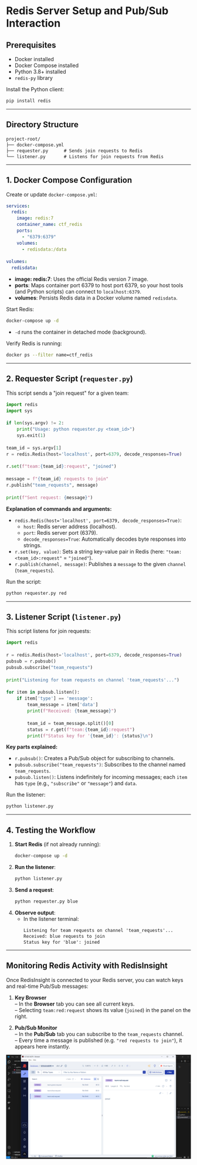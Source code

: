 # Redis Server Setup and Pub/Sub Interaction

## Prerequisites

- Docker installed  
- Docker Compose installed  
- Python 3.8+ installed  
- `redis-py` library  

Install the Python client:

```bash
pip install redis
```

---

## Directory Structure

```
project-root/
├── docker-compose.yml
├── requester.py      # Sends join requests to Redis
└── listener.py       # Listens for join requests from Redis
```

---

## 1. Docker Compose Configuration

Create or update `docker-compose.yml`:

```yaml
services:
  redis:
    image: redis:7
    container_name: ctf_redis
    ports:
      - "6379:6379"
    volumes:
      - redisdata:/data

volumes:
  redisdata:
```

- **image: redis:7**: Uses the official Redis version 7 image.  
- **ports**: Maps container port 6379 to host port 6379, so your host tools (and Python scripts) can connect to `localhost:6379`.  
- **volumes**: Persists Redis data in a Docker volume named `redisdata`.

Start Redis:

```bash
docker-compose up -d
```

- `-d` runs the container in detached mode (background).

Verify Redis is running:

```bash
docker ps --filter name=ctf_redis
```

---

## 2. Requester Script (`requester.py`)

This script sends a "join request" for a given team:

```python
import redis
import sys

if len(sys.argv) != 2:
    print("Usage: python requester.py <team_id>")
    sys.exit(1)

team_id = sys.argv[1]
r = redis.Redis(host='localhost', port=6379, decode_responses=True)

r.set(f"team:{team_id}:request", "joined")

message = f"{team_id} requests to join"
r.publish("team_requests", message)

print(f"Sent request: {message}")

```

**Explanation of commands and arguments:**

- `redis.Redis(host='localhost', port=6379, decode_responses=True)`:  
  - `host`: Redis server address (localhost).  
  - `port`: Redis server port (6379).  
  - `decode_responses=True`: Automatically decodes byte responses into strings.  
- `r.set(key, value)`: Sets a string key-value pair in Redis (here: `"team:<team_id>:request"` = `"joined"`).  
- `r.publish(channel, message)`: Publishes a `message` to the given `channel` (`team_requests`).

Run the script:

```bash
python requester.py red
```

---

## 3. Listener Script (`listener.py`)

This script listens for join requests:

```python
import redis

r = redis.Redis(host='localhost', port=6379, decode_responses=True)
pubsub = r.pubsub()
pubsub.subscribe("team_requests")

print("Listening for team requests on channel 'team_requests'...")

for item in pubsub.listen():
    if item['type'] == 'message':
        team_message = item['data']  
        print(f"Received: {team_message}")
        
        team_id = team_message.split()[0]
        status = r.get(f"team:{team_id}:request")
        print(f"Status key for '{team_id}': {status}\n")

```

**Key parts explained:**

- `r.pubsub()`: Creates a Pub/Sub object for subscribing to channels.  
- `pubsub.subscribe("team_requests")`: Subscribes to the channel named `team_requests`.  
- `pubsub.listen()`: Listens indefinitely for incoming messages; each `item` has `type` (e.g., `"subscribe"` or `"message"`) and `data`.  

Run the listener:

```bash
python listener.py
```

---

## 4. Testing the Workflow

1. **Start Redis** (if not already running):
   ```bash
   docker-compose up -d
   ```
2. **Run the listener**:
   ```bash
   python listener.py
   ```
3. **Send a request**:
   ```bash
   python requester.py blue
   ```
4. **Observe output**:
   - In the listener terminal:
     ```
     Listening for team requests on channel 'team_requests'...
     Received: blue requests to join
     Status key for 'blue': joined
     ```

---

## Monitoring Redis Activity with RedisInsight

Once RedisInsight is connected to your Redis server, you can watch keys and real-time Pub/Sub messages:

1. **Key Browser**  
   – In the **Browser** tab you can see all current keys.  
   – Selecting `team:red:request` shows its value (`joined`) in the panel on the right.

2. **Pub/Sub Monitor**  
   – In the **Pub/Sub** tab you can subscribe to the `team_requests` channel.  
   – Every time a message is published (e.g. `"red requests to join"`), it appears here instantly.

![RedisInsight Key Browser ](redis_insight_example.png)

